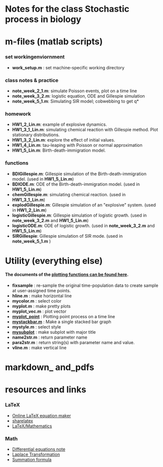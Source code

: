 # Notes for the class Stochastic process in biology

# m-files (matlab scripts)

### set workingenviornment
* **work\_setup.m** : set machine-specific working directory 

### class notes & practice
* **note\_week\_2\_1.m**: simulate Poisson events, plot on a time line
* **note\_week\_3\_2.m**: logistic equation, ODE and Gillespie simulation 
* **note\_week\_5\_1.m**: Simulating SIR model; cobwebbing to get q*
 
### homework 
* **HW1\_2\_Lin.m**: example of explosive dynamics.
* **HW1\_3\_1\_Lin.m**: simulating chemical reaction with Gillespie method. Plot stationary distributions.
* **HW1\_3\_2\_Lin.m**: explore the effect of initial values.
* **HW1\_4\_Lin.m**: tau-leaping with Poisson or normal approximation
* **HW1\_5\_Lin.m**: Birth-death-immigration model. 

### functions
* **BDIGillespie.m**: Gillespie simulation of the Birth-death-immigration model. (used in **HW1\_5\_Lin.m**)
* **BDIODE.m**: ODE of the Birth-death-immigration model. (used in **HW1\_5\_Lin.m**)
* **chemGillespie.m**: simulating chemical reaction. (used in **HW1\_3\_1\_Lin.m**)
* **explodGillespie.m**:  Gillespie simulation of an "explosive" system. (used in **HW1\_2\_Lin.m**)
* **logisticGillespie.m**:  Gillespie simulation of logistic growth. (used in **note\_week\_3\_2.m** and **HW1\_5\_Lin.m**)
* **logisticODE.m**:  ODE of logistic growth. (used in **note\_week\_3\_2.m** and **HW1\_5\_Lin.m**)
* **SIRGillespie**: Gillespie simulation of SIR mode. (used in **note\_week\_5\_1.m** )
  
# Utility (everything else)

#### The documents of the [plotting functions can be found here](https://github.com/weitingwlin/matlabutility/tree/master/mfiles).


* **fixsample** : re-sample the original time-population data to create sample at user-assigned time points. 
* **hline.m** : make horizontal line
* **mycolor.m** : select color 
* **myplot.m** : make pretty plots
* **myplot\_vec.m** : plot vector
* [**myplot_point**](https://github.com/weitingwlin/matlabutility/blob/master/documents/myplot_point.md) : Plotting point process on a time line
*  [**mystackbar.m**](https://github.com/weitingwlin/matlabutility/blob/master/documents/mystackbar.md) : Make a single stacked bar graph
* **mystyle.m** : select style
* [**mysubplot**](https://github.com/weitingwlin/matlabutility/blob/master/documents/mysubplot.md)   : make subplot with major title
* **name2str.m** : return parameter name
* **para2str.m** : return string(s) with parameter name and value.
* **vline.m** : make vertical line

# markdown\_ and\_pdfs

# resources and links

### LaTeX
* [Online LaTeX equation maker](https://www.codecogs.com/latex/eqneditor.php)
* [sharelatex](https://www.sharelatex.com/)
* [LaTeX/Mathematics](https://en.wikibooks.org/wiki/LaTeX/Mathematics)

### Math
* [Differential equations note](http://tutorial.math.lamar.edu/Classes/DE/Linear.aspx)
* [Laplace Transformation](http://tutorial.math.lamar.edu/Classes/DE/LaplaceIntro.aspx)
* [Summation formula](http://homepages.gac.edu/~holte/courses/mcs256/documents/summation/top10sums.pdf)

